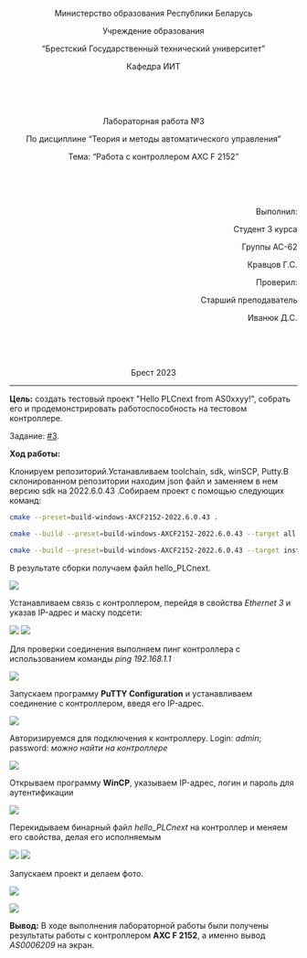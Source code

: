 ﻿<p align="center"> Министерство образования Республики Беларусь</p>
<p align="center">Учреждение образования</p>
<p align="center">“Брестский Государственный технический университет”</p>
<p align="center">Кафедра ИИТ</p>
<br><br><br>
<p align="center">Лабораторная работа №3</p>
<p align="center">По дисциплине “Теория и методы автоматического управления”</p>
<p align="center">Тема: “Работа с контроллером AXC F 2152”</p>
<br><br><br>
<p align="right">Выполнил:</p>
<p align="right">Студент 3 курса</p>
<p align="right">Группы АС-62</p>
<p align="right">Кравцов Г.С.</p>
<p align="right">Проверил:</p>
<p align="right">Старший преподаватель</p>
<p align="right">Иванюк Д.С.</p>
<br><br><br>
<p align="center">Брест 2023</p>

---
<p> <strong>Цель:</strong> создать тестовый проект "Hello PLCnext from AS0xxyy!", собрать его и продемонстрировать работоспособность на тестовом контроллере.</p> 

Задание: [#3](../../../../tasks/task_03/readme.md).
<p> <strong>Ход работы:</strong> </p>
<p>Клонируем репозиторий.Устанавливаем toolchain, sdk, winSCP, Putty.В склонированном репозитории находим json файл и заменяем в нем версию sdk на 2022.6.0.43 .Собираем проект с помощью следующих команд:</p>

 ``` bash
cmake --preset=build-windows-AXCF2152-2022.6.0.43 .
```


 ``` bash
cmake --build --preset=build-windows-AXCF2152-2022.6.0.43 --target all .
```



 ``` bash
cmake --build --preset=build-windows-AXCF2152-2022.6.0.43 --target install .
```

<p>В результате сборки получаем файл <em></em>hello_PLCnext.</p>

![](images/binary_file.jpg)  

<p>Устанавливаем связь с контроллером, перейдя в свойства <em>Ethernet 3</em> и указав IP-адрес и маску подсети:</p>


![](images/connect.jpg)
![](images/connectionIP.jpg)  

<p>Для проверки соединения выполняем пинг контроллера с использованием команды <em>ping 192.168.1.1</em></p>

![](images/check_connection.jpg)  

<p>Запускаем программу <strong>PuTTY Configuration</strong> и устанавливаем соединение с контроллером, введя его IP-адрес.</p>

![](images/putty_connect.jpg) 

<p>Авторизируемся для подключения к контроллеру. Login: <em>admin</em>; password: <em>можно найти на контроллере</em></p>

![](images/putty_login.jpg) 

<p>Открываем программу <strong>WinCP</strong>, указываем IP-адрес, логин и пароль для аутентификации</p>

![](images/winSCP_log.jpg) 

<p>Перекидываем бинарный файл <em>hello_PLCnext </em> на контроллер и меняем его свойства, делая его исполняемым</p>

![](images/winSCP.jpg) 
![](images/add_executable.jpg) 

<p>Запускаем проект и делаем фото.</p>

![](images/proof_screenshot.jpg) 

![](images/proof_laptop.jpg) 

<p> <strong> Вывод:</strong> В ходе выполнения лабораторной работы были получены результаты работы с контроллером <strong>AXC F 2152</strong>, а именно вывод <em>AS0006209</em> на экран.</p>
